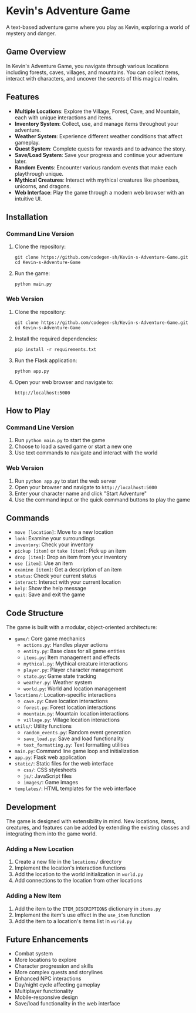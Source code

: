 # Kevin's Adventure Game

A text-based adventure game where you play as Kevin, exploring a world of mystery and danger.

## Game Overview

In Kevin's Adventure Game, you navigate through various locations including forests, caves, villages, and mountains. You can collect items, interact with characters, and uncover the secrets of this magical realm.

## Features

- **Multiple Locations**: Explore the Village, Forest, Cave, and Mountain, each with unique interactions and items.
- **Inventory System**: Collect, use, and manage items throughout your adventure.
- **Weather System**: Experience different weather conditions that affect gameplay.
- **Quest System**: Complete quests for rewards and to advance the story.
- **Save/Load System**: Save your progress and continue your adventure later.
- **Random Events**: Encounter various random events that make each playthrough unique.
- **Mythical Creatures**: Interact with mythical creatures like phoenixes, unicorns, and dragons.
- **Web Interface**: Play the game through a modern web browser with an intuitive UI.

## Installation

### Command Line Version

1. Clone the repository:
   ```
   git clone https://github.com/codegen-sh/Kevin-s-Adventure-Game.git
   cd Kevin-s-Adventure-Game
   ```

2. Run the game:
   ```
   python main.py
   ```

### Web Version

1. Clone the repository:
   ```
   git clone https://github.com/codegen-sh/Kevin-s-Adventure-Game.git
   cd Kevin-s-Adventure-Game
   ```

2. Install the required dependencies:
   ```
   pip install -r requirements.txt
   ```

3. Run the Flask application:
   ```
   python app.py
   ```

4. Open your web browser and navigate to:
   ```
   http://localhost:5000
   ```

## How to Play

### Command Line Version

1. Run `python main.py` to start the game
2. Choose to load a saved game or start a new one
3. Use text commands to navigate and interact with the world

### Web Version

1. Run `python app.py` to start the web server
2. Open your browser and navigate to `http://localhost:5000`
3. Enter your character name and click "Start Adventure"
4. Use the command input or the quick command buttons to play the game

## Commands

- `move [location]`: Move to a new location
- `look`: Examine your surroundings
- `inventory`: Check your inventory
- `pickup [item]` or `take [item]`: Pick up an item
- `drop [item]`: Drop an item from your inventory
- `use [item]`: Use an item
- `examine [item]`: Get a description of an item
- `status`: Check your current status
- `interact`: Interact with your current location
- `help`: Show the help message
- `quit`: Save and exit the game

## Code Structure

The game is built with a modular, object-oriented architecture:

- `game/`: Core game mechanics
  - `actions.py`: Handles player actions
  - `entity.py`: Base class for all game entities
  - `items.py`: Item management and effects
  - `mythical.py`: Mythical creature interactions
  - `player.py`: Player character management
  - `state.py`: Game state tracking
  - `weather.py`: Weather system
  - `world.py`: World and location management
- `locations/`: Location-specific interactions
  - `cave.py`: Cave location interactions
  - `forest.py`: Forest location interactions
  - `mountain.py`: Mountain location interactions
  - `village.py`: Village location interactions
- `utils/`: Utility functions
  - `random_events.py`: Random event generation
  - `save_load.py`: Save and load functionality
  - `text_formatting.py`: Text formatting utilities
- `main.py`: Command line game loop and initialization
- `app.py`: Flask web application
- `static/`: Static files for the web interface
  - `css/`: CSS stylesheets
  - `js/`: JavaScript files
  - `images/`: Game images
- `templates/`: HTML templates for the web interface

## Development

The game is designed with extensibility in mind. New locations, items, creatures, and features can be added by extending the existing classes and integrating them into the game world.

### Adding a New Location

1. Create a new file in the `locations/` directory
2. Implement the location's interaction functions
3. Add the location to the world initialization in `world.py`
4. Add connections to the location from other locations

### Adding a New Item

1. Add the item to the `ITEM_DESCRIPTIONS` dictionary in `items.py`
2. Implement the item's use effect in the `use_item` function
3. Add the item to a location's items list in `world.py`

## Future Enhancements

- Combat system
- More locations to explore
- Character progression and skills
- More complex quests and storylines
- Enhanced NPC interactions
- Day/night cycle affecting gameplay
- Multiplayer functionality
- Mobile-responsive design
- Save/load functionality in the web interface

